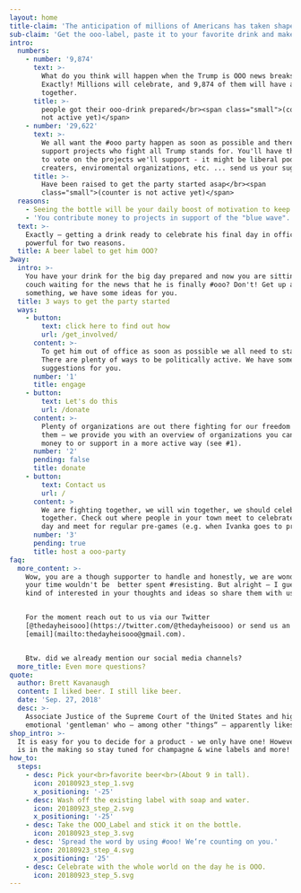 ```yaml
---
layout: home
title-claim: 'The anticipation of millions of Americans has taken shape.'
sub-claim: 'Get the ooo-label, paste it to your favorite drink and make the day he is out of office even more desirable.'
intro:
  numbers:
    - number: '9,874'
      text: >-
        What do you think will happen when the Trump is OOO news breaks?
        Exactly! Millions will celebrate, and 9,874 of them will have a drink
        together.
      title: >-
        people got their ooo-drink prepared</br><span class="small">(counter is
        not active yet)</span>
    - number: '29,622'
      text: >-
        We all want the #ooo party happen as soon as possible and therefore we
        support projects who fight all Trump stands for. You'll have the chance
        to vote on the projects we'll support - it might be liberal podcast
        creaters, enviromental organizations, etc. ... send us your suggestions!
      title: >-
        Have been raised to get the party started asap</br><span
        class="small">(counter is not active yet)</span>
  reasons:
    - Seeing the bottle will be your daily boost of motivation to keep fighting.
    - 'You contribute money to projects in support of the "blue wave". '
  text: >-
    Exactly – getting a drink ready to celebrate his final day in office is
    powerful for two reasons.
  title: A beer label to get him OOO?
3way:
  intro: >-
    You have your drink for the big day prepared and now you are sitting on your
    couch waiting for the news that he is finally #ooo? Don't! Get up and do
    something, we have some ideas for you.
  title: 3 ways to get the party started
  ways:
    - button:
        text: click here to find out how
        url: /get_involved/
      content: >-
        To get him out of office as soon as possible we all need to stand up.
        There are plenty of ways to be politically active. We have some
        suggestions for you.
      number: '1'
      title: engage
    - button:
        text: Let's do this
        url: /donate
      content: >-
        Plenty of organizations are out there fighting for our freedom! Support
        them – we provide you with an overview of organizations you can give
        money to or support in a more active way (see #1).
      number: '2'
      pending: false
      title: donate
    - button:
        text: Contact us
        url: /
      content: >
        We are fighting together, we will win together, we should celebrate
        together. Check out where people in your town meet to celebrate the big
        day and meet for regular pre-games (e.g. when Ivanka goes to prison).
      number: '3'
      pending: true
      title: host a ooo-party
faq:
  more_content: >-
    Wow, you are a though supporter to handle and honestly, we are wondering if
    your time wouldn't be  better spent #resisting. But alright — I guess we are
    kind of interested in your thoughts and ideas so share them with us.


    For the moment reach out to us via our Twitter
    [@thedayheisooo](https://twitter.com/@thedayheisooo) or send us an
    [email](mailto:thedayheisooo@gmail.com).


    Btw. did we already mention our social media channels?
  more_title: Even more questions?
quote:
  author: Brett Kavanaugh
  content: I liked beer. I still like beer.
  date: 'Sep. 27, 2018'
  desc: >-
    Associate Justice of the Supreme Court of the United States and highly
    emotional 'gentleman' who — among other "things“ — apparently likes beer.
shop_intro: >-
  It is easy for you to decide for a product - we only have one! However, more
  is in the making so stay tuned for champagne & wine labels and more!
how_to:
  steps:
    - desc: Pick your<br>favorite beer<br>(About 9 in tall).
      icon: 20180923_step_1.svg
      x_positioning: '-25'
    - desc: Wash off the existing label with soap and water.
      icon: 20180923_step_2.svg
      x_positioning: '-25'
    - desc: Take the OOO_Label and stick it on the bottle.
      icon: 20180923_step_3.svg
    - desc: 'Spread the word by using #ooo! We‘re counting on you.'
      icon: 20180923_step_4.svg
      x_positioning: '25'
    - desc: Celebrate with the whole world on the day he is OOO.
      icon: 20180923_step_5.svg
---
```

